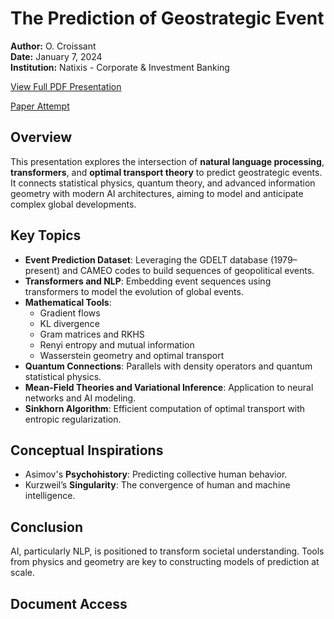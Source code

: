 
# The Prediction of Geostrategic Event

**Author:** O. Croissant  
**Date:** January 7, 2024  
**Institution:** Natixis - Corporate & Investment Banking

[View Full PDF Presentation](./pdf/Pres_Event_Predict.pdf)

[Paper Attempt](./pdf/Prediction_Event.pdf)


## Overview

This presentation explores the intersection of **natural language processing**, **transformers**, and **optimal transport theory** to predict geostrategic events. It connects statistical physics, quantum theory, and advanced information geometry with modern AI architectures, aiming to model and anticipate complex global developments.

## Key Topics

- **Event Prediction Dataset**: Leveraging the GDELT database (1979–present) and CAMEO codes to build sequences of geopolitical events.
- **Transformers and NLP**: Embedding event sequences using transformers to model the evolution of global events.
- **Mathematical Tools**:
  - Gradient flows
  - KL divergence
  - Gram matrices and RKHS
  - Renyi entropy and mutual information
  - Wasserstein geometry and optimal transport
- **Quantum Connections**: Parallels with density operators and quantum statistical physics.
- **Mean-Field Theories and Variational Inference**: Application to neural networks and AI modeling.
- **Sinkhorn Algorithm**: Efficient computation of optimal transport with entropic regularization.

## Conceptual Inspirations

- Asimov's **Psychohistory**: Predicting collective human behavior.
- Kurzweil’s **Singularity**: The convergence of human and machine intelligence.

## Conclusion

AI, particularly NLP, is positioned to transform societal understanding. Tools from physics and geometry are key to constructing models of prediction at scale.

## Document Access

